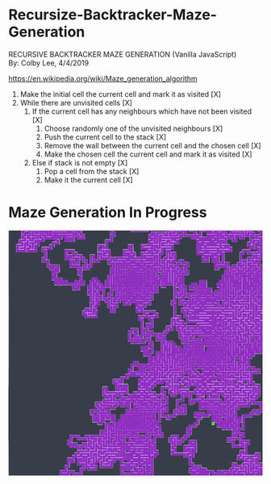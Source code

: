 # Recursize-Backtracker-Maze-Generation
RECURSIVE BACKTRACKER MAZE GENERATION (Vanilla JavaScript)<br>
By: Colby Lee, 4/4/2019

https://en.wikipedia.org/wiki/Maze_generation_algorithm

1. Make the initial cell the current cell and mark it as visited [X]
2. While there are unvisited cells [X]
    1. If the current cell has any neighbours which have not been visited [X]
        1. Choose randomly one of the unvisited neighbours [X]
        2. Push the current cell to the stack [X]
        3. Remove the wall between the current cell and the chosen cell [X]
        4. Make the chosen cell the current cell and mark it as visited [X]
    2. Else if stack is not empty [X]
        1. Pop a cell from the stack [X]
        2. Make it the current cell [X]


# Maze Generation In Progress
![Alt text](./imgs/preview.png?raw=true "Output")
